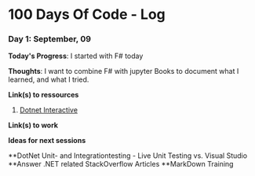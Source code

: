 # 100 Days Of Code - Log

### Day 1: September, 09

**Today's Progress**: I started with F# today

**Thoughts**: I want to combine F# with jupyter Books to document what I learned, and what I tried.

**Link(s) to ressources**
1. [Dotnet Interactive](https://github.com/dotnet/interactive/blob/main/docs/NotebooksLocalExperience.md)


**Link(s) to work**

**Ideas for next sessions**

**DotNet Unit- and Integrationtesting - Live Unit Testing vs. Visual Studio
**Answer .NET related StackOverflow Articles
**MarkDown Training
